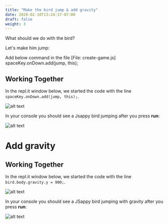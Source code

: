 ```yaml
---
title: "Make the bird jump & add gravity"
date: 2020-02-10T13:24:17-07:00
draft: false
weight: 3
---
```


What should we do with the bird?

Let's make him jump:

Add below command in the file [File: create-game.js]
     spaceKey.onDown.add(jump, this);


## Working Together

In the repl.it window below, we started the code with the line `spaceKey.onDown.add(jump, this);`.

![alt text](../img/jump.png "image to add jump down")

In your console you should see a Jsappy bird jumping after you press **run**:

![alt text](../img/jump_output.png "Image of jumping bird")

# Add gravity
## Working Together

In the repl.it window below, we started the code with the line `bird.body.gravity.y = 900;`.

![alt text](../img/gravity.png "image to add gravity to the bird")

In your console you should see a JSappy bird jumping with gravity after you press **run**:

![alt text](../img/jump_output.png "bird jumping with gravity")